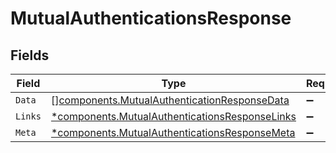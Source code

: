# MutualAuthenticationsResponse


## Fields

| Field                                                                                                       | Type                                                                                                        | Required                                                                                                    | Description                                                                                                 |
| ----------------------------------------------------------------------------------------------------------- | ----------------------------------------------------------------------------------------------------------- | ----------------------------------------------------------------------------------------------------------- | ----------------------------------------------------------------------------------------------------------- |
| `Data`                                                                                                      | [][components.MutualAuthenticationResponseData](../../models/shared/mutualauthenticationresponsedata.md)    | :heavy_minus_sign:                                                                                          | N/A                                                                                                         |
| `Links`                                                                                                     | [*components.MutualAuthenticationsResponseLinks](../../models/shared/mutualauthenticationsresponselinks.md) | :heavy_minus_sign:                                                                                          | N/A                                                                                                         |
| `Meta`                                                                                                      | [*components.MutualAuthenticationsResponseMeta](../../models/shared/mutualauthenticationsresponsemeta.md)   | :heavy_minus_sign:                                                                                          | N/A                                                                                                         |